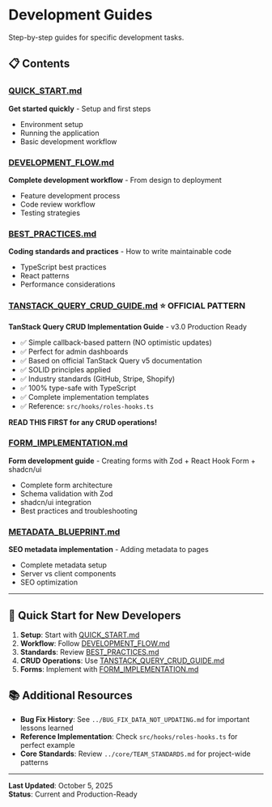 # Development Guides

Step-by-step guides for specific development tasks.

## 📋 Contents

### [QUICK_START.md](QUICK_START.md)

**Get started quickly** - Setup and first steps

- Environment setup
- Running the application
- Basic development workflow

### [DEVELOPMENT_FLOW.md](DEVELOPMENT_FLOW.md)

**Complete development workflow** - From design to deployment

- Feature development process
- Code review workflow
- Testing strategies

### [BEST_PRACTICES.md](BEST_PRACTICES.md)

**Coding standards and practices** - How to write maintainable code

- TypeScript best practices
- React patterns
- Performance considerations

### [TANSTACK_QUERY_CRUD_GUIDE.md](TANSTACK_QUERY_CRUD_GUIDE.md) ⭐ **OFFICIAL PATTERN**

**TanStack Query CRUD Implementation Guide** - v3.0 Production Ready

- ✅ Simple callback-based pattern (NO optimistic updates)
- ✅ Perfect for admin dashboards
- ✅ Based on official TanStack Query v5 documentation
- ✅ SOLID principles applied
- ✅ Industry standards (GitHub, Stripe, Shopify)
- ✅ 100% type-safe with TypeScript
- ✅ Complete implementation templates
- ✅ Reference: `src/hooks/roles-hooks.ts`

**READ THIS FIRST for any CRUD operations!**

### [FORM_IMPLEMENTATION.md](FORM_IMPLEMENTATION.md)

**Form development guide** - Creating forms with Zod + React Hook Form + shadcn/ui

- Complete form architecture
- Schema validation with Zod
- shadcn/ui integration
- Best practices and troubleshooting

### [METADATA_BLUEPRINT.md](METADATA_BLUEPRINT.md)

**SEO metadata implementation** - Adding metadata to pages

- Complete metadata setup
- Server vs client components
- SEO optimization

---

## 🚀 Quick Start for New Developers

1. **Setup**: Start with [QUICK_START.md](QUICK_START.md)
2. **Workflow**: Follow [DEVELOPMENT_FLOW.md](DEVELOPMENT_FLOW.md)
3. **Standards**: Review [BEST_PRACTICES.md](BEST_PRACTICES.md)
4. **CRUD Operations**: Use [TANSTACK_QUERY_CRUD_GUIDE.md](TANSTACK_QUERY_CRUD_GUIDE.md)
5. **Forms**: Implement with [FORM_IMPLEMENTATION.md](FORM_IMPLEMENTATION.md)

## 📚 Additional Resources

- **Bug Fix History**: See `../BUG_FIX_DATA_NOT_UPDATING.md` for important lessons learned
- **Reference Implementation**: Check `src/hooks/roles-hooks.ts` for perfect example
- **Core Standards**: Review `../core/TEAM_STANDARDS.md` for project-wide patterns

---

**Last Updated**: October 5, 2025  
**Status**: Current and Production-Ready
